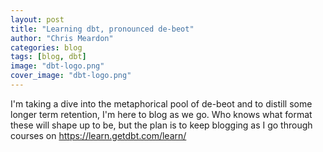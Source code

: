```yaml
---
layout: post
title: "Learning dbt, pronounced de-beot"
author: "Chris Meardon"
categories: blog
tags: [blog, dbt]
image: "dbt-logo.png"
cover_image: "dbt-logo.png"
---
```


I'm taking a dive into the metaphorical pool of de-beot and to distill some longer term retention, I'm here to blog as we go. Who knows what format these will shape up to be, but the plan is to keep blogging as I go through courses on https://learn.getdbt.com/learn/

